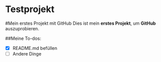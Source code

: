 # Testprojekt
#Mein erstes Projekt mit GitHub
Dies ist mein **erstes Projekt**, um **GitHub** auszuprobieren.

##Meine To-dos:
-[x] README.md befüllen 
-[ ] Andere Dinge
